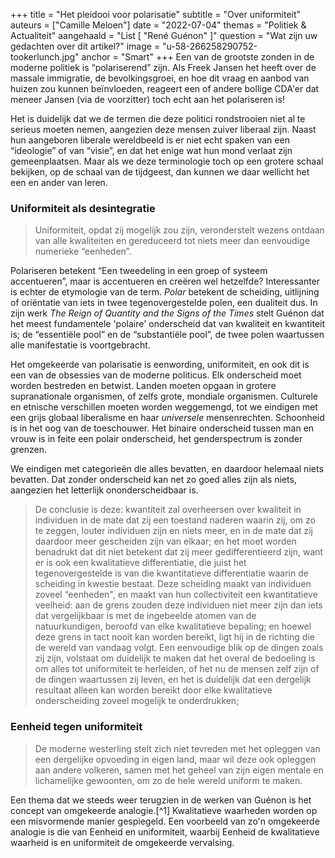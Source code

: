 +++
title = "Het pleidooi voor polarisatie"
subtitle = "Over uniformiteit"
auteurs = ["Camille Meloen"]
date = "2022-07-04"
themas = "Politiek & Actualiteit"
aangehaald = "List [ \"‪René Guénon‬\" ]"
question = "Wat zijn uw gedachten over dit artikel?"
image = "u-58-266258290752-tookerlunch.jpg"
anchor = "Smart"
+++
Een van de grootste zonden in de moderne politiek is “polariserend” zijn. Als Freek Jansen het heeft over de massale immigratie, de bevolkingsgroei, en hoe dit vraag en aanbod van huizen zou kunnen beïnvloeden, reageert een of andere bollige CDA'er dat meneer Jansen (via de voorzitter) toch echt aan het polariseren is!

Het is duidelijk dat we de termen die deze politici rondstrooien niet al te serieus moeten nemen, aangezien deze mensen zuiver liberaal zijn. Naast hun aangeboren liberale wereldbeeld is er niet echt spaken van een “ideologie” of van “visie”, en dat het enige wat hun mond verlaat zijn gemeenplaatsen. Maar als we deze terminologie toch op een grotere schaal bekijken, op de schaal van de tijdgeest, dan kunnen we daar wellicht het een en ander van leren.


### Uniformiteit als desintegratie

>Uniformiteit, opdat zij mogelijk zou zijn, veronderstelt wezens ontdaan van alle kwaliteiten en gereduceerd tot niets meer dan eenvoudige numerieke “eenheden”.

Polariseren betekent “Een tweedeling in een groep of systeem accentueren”, maar is accentueren en creëren wel hetzelfde? Interessanter is echter de etymologie van de term. *Polar* betekent de scheiding, uitlijning of oriëntatie van iets in twee tegenovergestelde polen, een dualiteit dus. In zijn werk *The Reign of Quantity and the Signs of the Times* stelt Guénon dat het meest fundamentele 'polaire' onderscheid dat van kwaliteit en kwantiteit is; de “essentiële pool” en de “substantiële pool”, de twee polen waartussen alle manifestatie is voortgebracht.

Het omgekeerde van polarisatie is eenwording, uniformiteit, en ook dit is een van de obsessies van de moderne politicus. Elk onderscheid moet worden bestreden en betwist. Landen moeten opgaan in grotere supranationale organismen, of zelfs grote, mondiale organismen. Culturele en etnische verschillen moeten worden weggemengd, tot we eindigen met een grijs globaal liberalisme en haar *universele* mensenrechten. Schoonheid is in het oog van de toeschouwer. Het binaire onderscheid tussen man en vrouw is in feite een polair onderscheid, het genderspectrum is zonder grenzen.

We eindigen met categorieën die alles bevatten, en daardoor helemaal niets bevatten. Dat zonder onderscheid kan net zo goed alles zijn als niets, aangezien het letterlijk ononderscheidbaar is.

>De conclusie is deze: kwantiteit zal overheersen over kwaliteit in individuen in de mate dat zij een toestand naderen waarin zij, om zo te zeggen, louter individuen zijn en niets meer, en in de mate dat zij daardoor meer gescheiden zijn van elkaar; en het moet worden benadrukt dat dit niet betekent dat zij meer gedifferentieerd zijn, want er is ook een kwalitatieve differentiatie, die juist het tegenovergestelde is van die kwantitatieve differentiatie waarin de scheiding in kwestie bestaat. Deze scheiding maakt van individuen zoveel “eenheden", en maakt van hun collectiviteit een kwantitatieve veelheid: aan de grens zouden deze individuen niet meer zijn dan iets dat vergelijkbaar is met de ingebeelde atomen van de natuurkundigen, beroofd van elke kwalitatieve bepaling; en hoewel deze grens in tact nooit kan worden bereikt, ligt hij in de richting die de wereld van vandaag volgt. Een eenvoudige blik op de dingen zoals zij zijn, volstaat om duidelijk te maken dat het overal de bedoeling is om alles tot uniformiteit te herleiden, of het nu de mensen zelf zijn of de dingen waartussen zij leven, en het is duidelijk dat een dergelijk resultaat alleen kan worden bereikt door elke kwalitatieve onderscheiding zoveel mogelijk te onderdrukken;


### Eenheid tegen uniformiteit

>De moderne westerling stelt zich niet tevreden met het opleggen van een dergelijke opvoeding in eigen land, maar wil deze ook opleggen aan andere volkeren, samen met het geheel van zijn eigen mentale en lichamelijke gewoonten, om zo de hele wereld uniform te maken.

Een thema dat we steeds weer terugzien in de werken van Guénon is het concept van omgekeerde analogie.[^1] Kwalitatieve waarheden worden op een misvormende manier gespiegeld. Een voorbeeld van zo'n omgekeerde analogie is die van Eenheid en uniformiteit, waarbij Eenheid de kwalitatieve waarheid is en uniformiteit de omgekeerde vervalsing.
